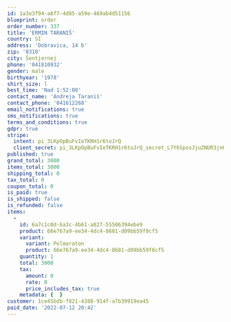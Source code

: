 ```yaml
---
id: 1a3e3f94-a6f7-4d85-a59e-469ab4d51156
blueprint: order
order_number: 337
title: 'ERMIN TARANIŠ'
country: SI
address: 'Dobravica, 14 b'
zip: '8310'
city: Šentjernej
phone: '041810932'
gender: male
birthyear: '1978'
shirt_size: l
best_time: 'Nad 1:52:00'
contact_name: 'Andreja Taraniš'
contact_phone: '041612268'
email_notifications: true
sms_notifications: true
terms_and_conditions: true
gdpr: true
stripe:
  intent: pi_3LKpOpBuFvIeTKRH1r6toJrQ
  client_secret: pi_3LKpOpBuFvIeTKRH1r6toJrQ_secret_L7Y6SposJjuZNUR3jnKuJ64WM
published: true
grand_total: 3000
items_total: 3000
shipping_total: 0
tax_total: 0
coupon_total: 0
is_paid: true
is_shipped: false
is_refunded: false
items:
  -
    id: 6a7c1c0d-6a3c-4b61-a827-55506394ebe9
    product: 66e767a9-ee34-4dc4-8681-d09bb59f0cf5
    variant:
      variant: Polmaraton
      product: 66e767a9-ee34-4dc4-8681-d09bb59f0cf5
    quantity: 1
    total: 3000
    tax:
      amount: 0
      rate: 0
      price_includes_tax: true
    metadata: {  }
customer: 1ce45bdb-f821-4380-914f-a7b39919ea45
paid_date: '2022-07-12 20:42'
---
```

